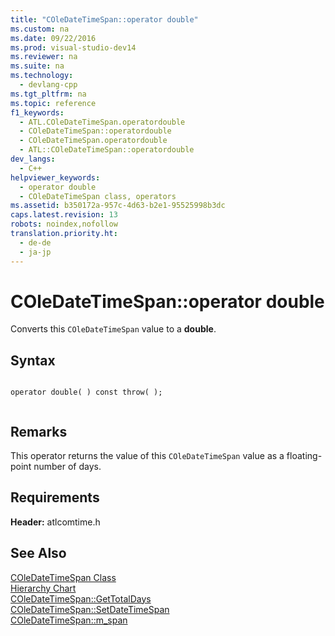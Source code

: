 ```yaml
---
title: "COleDateTimeSpan::operator double"
ms.custom: na
ms.date: 09/22/2016
ms.prod: visual-studio-dev14
ms.reviewer: na
ms.suite: na
ms.technology: 
  - devlang-cpp
ms.tgt_pltfrm: na
ms.topic: reference
f1_keywords: 
  - ATL.COleDateTimeSpan.operatordouble
  - COleDateTimeSpan::operatordouble
  - COleDateTimeSpan.operatordouble
  - ATL::COleDateTimeSpan::operatordouble
dev_langs: 
  - C++
helpviewer_keywords: 
  - operator double
  - COleDateTimeSpan class, operators
ms.assetid: b350172a-957c-4d63-b2e1-95525998b3dc
caps.latest.revision: 13
robots: noindex,nofollow
translation.priority.ht: 
  - de-de
  - ja-jp
---
```

# COleDateTimeSpan::operator double
Converts this `COleDateTimeSpan` value to a **double**.  
  
## Syntax  
  
```  
  
operator double( ) const throw( );  
  
```  
  
## Remarks  
 This operator returns the value of this `COleDateTimeSpan` value as a floating-point number of days.  
  
## Requirements  
 **Header:** atlcomtime.h  
  
## See Also  
 [COleDateTimeSpan Class](../vs140/coledatetimespan-class.md)   
 [Hierarchy Chart](../vs140/hierarchy-chart.md)   
 [COleDateTimeSpan::GetTotalDays](../vs140/coledatetimespan--gettotaldays.md)   
 [COleDateTimeSpan::SetDateTimeSpan](../vs140/coledatetimespan--setdatetimespan.md)   
 [COleDateTimeSpan::m_span](../vs140/coledatetimespan--m_span.md)
